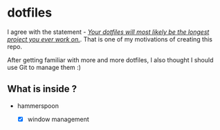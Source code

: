 # dotfiles
I agree with the statement - [*Your dotfiles will most likely be the longest project you ever work on.*](https://www.anishathalye.com/2014/08/03/managing-your-dotfiles/). That is one of my motivations of creating this repo.

After getting familiar with more and more dotfiles, I also thought I should use Git to manage them :)

## What is inside ?

- hammerspoon
    -   [x] window management

